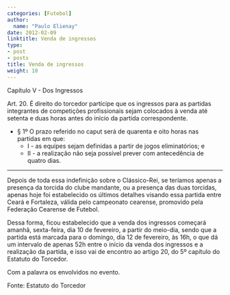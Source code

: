 ```yaml
---
categories: [Futebol]
author:
  name: "Paulo Elienay"
date: 2012-02-09
linktitle: Venda de ingressos
type:
- post
- posts
title: Venda de ingressos
weight: 10
---
```

Capítulo V - Dos Ingressos

Art. 20. É direito do torcedor partícipe que os ingressos para as partidas integrantes de competições profissionais sejam colocados à venda até setenta e duas horas antes do início da partida correspondente.
  * § 1º O prazo referido no caput será de quarenta e oito horas nas partidas em que:
    * I - as equipes sejam definidas a partir de jogos eliminatórios; e
    * II - a realização não seja possível prever com antecedência de quatro dias.
___________________________________________________________

Depois de toda essa indefinição sobre o Clássico-Rei, se teríamos apenas a presença da torcida do clube mandante, ou a presença das duas torcidas, apenas hoje foi estabelecido os últimos detalhes visando essa partida entre Ceará e Fortaleza, válida pelo campeonato cearense, promovido pela Federação Cearense de Futebol.

Dessa forma, ficou estabelecido que a venda dos ingressos começará amanhã, sexta-feira, dia 10 de fevereiro, a partir do meio-dia, sendo que a partida está marcada para o domingo, dia 12 de fevereiro, às 16h, o que dá um intervalo de apenas 52h entre o início da venda dos ingressos e a realização da partida, e isso vai de encontro ao artigo 20, do 5º capítulo do Estatuto do Torcedor.

Com a palavra os envolvidos no evento.

Fonte: Estatuto do Torcedor

